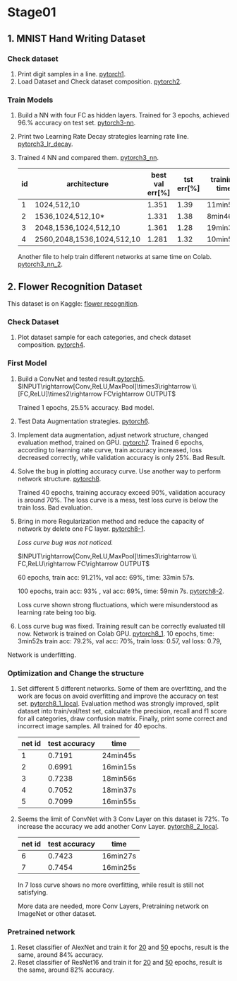 # Stage01

## 1. MNIST Hand Writing Dataset

### Check dataset

1. Print digit samples in a line. [pytorch1](https://github.com/Biantian/MscProject/blob/master/Stage01/pytorch01.ipynb).
2. Load Dataset and Check dataset composition. [pytorch2](https://github.com/Biantian/MscProject/blob/master/Stage01/pytorch2.ipynb).

### Train Models

1. Build a NN with four FC as hidden layers. 
   Trained for 3 epochs, achieved 96.% accuracy on test set. [pytorch3-nn](https://github.com/Biantian/MscProject/blob/master/Stage01/pytorch3-nn.ipynb).

2. Print two Learning Rate Decay strategies learning rate line. [pytorch3_lr_decay](https://github.com/Biantian/MscProject/blob/master/Stage01/pytorch3_lr_decay.ipynb).

3. Trained 4 NN and compared them. [pytorch3_nn](https://github.com/Biantian/MscProject/blob/master/Stage01/pytorch3_nn.ipynb).

   | id   | architecture               | best val err[%] | tst err[%] | training time |
   | ---- | -------------------------- | --------------- | ---------- | ------------- |
   | 1    | 1024,512,10                | 1.351           | 1.39       | 11min53s      |
   | 2    | 1536,1024,512,10*          | 1.331           | 1.38       | 8min46s       |
   | 3    | 2048,1536,1024,512,10      | 1.361           | 1.28       | 19min35s      |
   | 4    | 2560,2048,1536,1024,512,10 | 1.281           | 1.32       | 10min52s      |

   Another file to help train different networks at same time on Colab. [pytorch3_nn_2](https://github.com/Biantian/MscProject/blob/master/Stage01/pytorch3_nn_2.ipynb).

## 2. Flower Recognition Dataset

This dataset is on Kaggle: [flower recognition](https://www.kaggle.com/alxmamaev/flowers-recognition).

### Check Dataset

1. Plot dataset sample for each categories, and check dataset composition. [pytorch4](https://github.com/Biantian/MscProject/blob/master/Stage01/pytorch4.ipynb).

### First Model

1. Build a ConvNet and tested result.[pytorch5](https://github.com/Biantian/MscProject/blob/master/Stage01/pytorch5.ipynb).
   $INPUT\rightarrow[Conv,ReLU,MaxPool]\times3\rightarrow \\ [FC,ReLU]\times2\rightarrow FC\rightarrow OUTPUT$

   Trained 1 epochs, 25.5% accuracy. Bad model.

2.  Test Data Augmentation strategies.   [pytorch6](https://github.com/Biantian/MscProject/blob/master/Stage01/pytorch6.ipynb).

3.  Implement data augmentation,  adjust network structure, changed evaluation method, trained on GPU. [pytorch7](https://github.com/Biantian/MscProject/blob/master/Stage01/pytorch7.ipynb).
   Trained 6 epochs, according to learning rate curve, train accuracy increased, loss decreased correctly, while validation accuracy is only 25%. Bad Result.

4. Solve the bug in plotting accuracy curve. Use another way to perform network structure. [pytorch8](https://github.com/Biantian/MscProject/blob/master/Stage01/pytorch8.ipynb). 

   Trained 40 epochs, training accuracy exceed 90%, validation accuracy is around 70%. The loss curve is a mess, test loss curve is below the train loss. Bad evaluation.

5. Bring in more Regularization method and reduce the capacity of network by delete one FC layer. [pytorch8-1](https://github.com/Biantian/MscProject/blob/master/Stage01/pytorch8-1.ipynb).

   *Loss curve bug was not noticed.* 

   $INPUT\rightarrow[Conv,ReLU,MaxPool]\times3\rightarrow \\ FC,ReLU\rightarrow FC\rightarrow OUTPUT$

   60 epochs, train acc: 91.21%, val acc: 69%, time: 33min 57s.

   100 epochs, train acc: 93% , val acc: 69%, time: 59min 7s. [pytorch8-2](https://github.com/Biantian/MscProject/blob/master/Stage01/pytorch8-2.ipynb).

   Loss curve shown strong fluctuations, which were misunderstood as learning rate being too big.

6.  Loss curve bug was fixed. Training result can be correctly evaluated till now.  Network is trained on Colab GPU. [pytorch8_1](https://github.com/Biantian/MscProject/blob/master/Stage01/pytorch8_1.ipynb).
   10 epochs, time: 3min52s
   train acc: 79.2%, val acc: 70%, 
   train loss: 0.57, val loss: 0.79, 

   Network is underfitting. 

### Optimization and Change the structure

1. Set different 5 different networks. Some of them are overfitting, and the work are focus on avoid overfitting and improve the accuracy on test set. [pytorch8_1_local](https://github.com/Biantian/MscProject/blob/master/Stage01/pytorch8_1_local.ipynb). 
   Evaluation method was strongly improved, split dataset into train/val/test set, calculate the precision, recall and f1 score for all categories, draw confusion matrix. Finally, print some correct and incorrect image samples.
   All trained for 40 epochs.

   | net id | test accuracy | time     |
   | ------ | ------------- | -------- |
   | 1      | 0.7191        | 24min45s |
   | 2      | 0.6991        | 16min15s |
   | 3      | 0.7238        | 18min56s |
   | 4      | 0.7052        | 18min37s |
   | 5      | 0.7099        | 16min55s |

2. Seems the limit of ConvNet with 3 Conv Layer on this dataset is 72%. To increase the accuracy we add another Conv Layer. [pytorch8_2_local](https://github.com/Biantian/MscProject/blob/master/Stage01/pytorch8_2_local.ipynb).

   | net id | test accuracy | time     |
   | ------ | ------------- | -------- |
   | 6      | 0.7423        | 16min27s |
   | 7      | 0.7454        | 16min25s |

   In 7 loss curve shows no more overfitting, while result is still not satisfying.

   More data are needed, more Conv Layers, Pretraining network on ImageNet or other dataset.

### Pretrained network

1. Reset classifier of AlexNet and train it for [20](https://github.com/Biantian/MscProject/blob/master/Stage01/pytorch9-AlexNet-Pre.ipynb) and [50](https://github.com/Biantian/MscProject/blob/master/Stage01/pytorch9-AlexNet-Pre-2.ipynb) epochs, result is the same, around 84% accuracy.
2. Reset classifier of ResNet16 and train it for [20](https://github.com/Biantian/MscProject/blob/master/Stage01/pytorch10-VGG16.ipynb) and [50](https://github.com/Biantian/MscProject/blob/master/Stage01/pytorch10_VGG16-1.ipynb) epochs, result is the same, around 82% accuracy.

